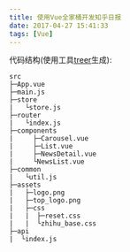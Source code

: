 ```yaml
---
title: 使用Vue全家桶开发知乎日报
date: 2017-04-27 15:41:33
tags: [Vue]
---
```


代码结构(使用工具[treer](https://www.npmjs.com/package/treer)生成):
```
src
├─App.vue
├─main.js
├─store
|   └store.js
├─router
|   └index.js
├─components
|     ├─Carousel.vue
|     ├─List.vue
|     ├─NewsDetail.vue
|     └NewsList.vue
├─common
|   └util.js
├─assets
|   ├─logo.png
|   ├─top_logo.png
|   ├─css
|   |  ├─reset.css
|   |  └zhihu_base.css
├─api
|  └index.js
```